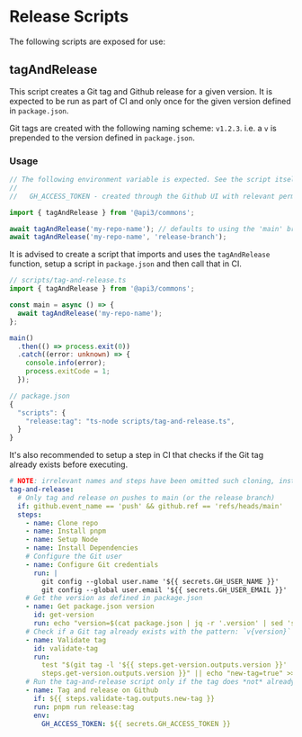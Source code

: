 # Release Scripts

The following scripts are exposed for use:

## tagAndRelease

This script creates a Git tag and Github release for a given version. It is expected to be run as part of CI and only
once for the given version defined in `package.json`.

Git tags are created with the following naming scheme: `v1.2.3`. i.e. a `v` is prepended to the version defined in
`package.json`.

### Usage

```ts
// The following environment variable is expected. See the script itself for more details
//
//   GH_ACCESS_TOKEN - created through the Github UI with relevant permissions to the repo. See the tag-and-release source for more information

import { tagAndRelease } from '@api3/commons';

await tagAndRelease('my-repo-name'); // defaults to using the 'main' branch
await tagAndRelease('my-repo-name', 'release-branch');
```

It is advised to create a script that imports and uses the `tagAndRelease` function, setup a script in `package.json`
and then call that in CI.

```ts
// scripts/tag-and-release.ts
import { tagAndRelease } from '@api3/commons';

const main = async () => {
  await tagAndRelease('my-repo-name');
};

main()
  .then(() => process.exit(0))
  .catch((error: unknown) => {
    console.info(error);
    process.exitCode = 1;
  });

// package.json
{
  "scripts": {
    "release:tag": "ts-node scripts/tag-and-release.ts",
  }
}
```

It's also recommended to setup a step in CI that checks if the Git tag already exists before executing.

```yml
# NOTE: irrelevant names and steps have been omitted such cloning, installing dependencies etc.
tag-and-release:
  # Only tag and release on pushes to main (or the release branch)
  if: github.event_name == 'push' && github.ref == 'refs/heads/main'
  steps:
    - name: Clone repo
    - name: Install pnpm
    - name: Setup Node
    - name: Install Dependencies
    # Configure the Git user
    - name: Configure Git credentials
      run: |
        git config --global user.name '${{ secrets.GH_USER_NAME }}'
        git config --global user.email '${{ secrets.GH_USER_EMAIL }}'
    # Get the version as defined in package.json
    - name: Get package.json version
      id: get-version
      run: echo "version=$(cat package.json | jq -r '.version' | sed 's/^/v/')" >> $GITHUB_OUTPUT
    # Check if a Git tag already exists with the pattern: `v{version}`
    - name: Validate tag
      id: validate-tag
      run:
        test "$(git tag -l '${{ steps.get-version.outputs.version }}' | awk '{print $NF}')" = "${{
        steps.get-version.outputs.version }}" || echo "new-tag=true" >> $GITHUB_OUTPUT
    # Run the tag-and-release script only if the tag does *not* already exist
    - name: Tag and release on Github
      if: ${{ steps.validate-tag.outputs.new-tag }}
      run: pnpm run release:tag
      env:
        GH_ACCESS_TOKEN: ${{ secrets.GH_ACCESS_TOKEN }}
```
